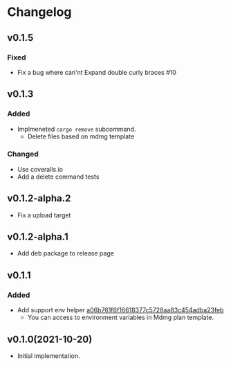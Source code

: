 # Changelog

## v0.1.5

### Fixed

- Fix a bug where can'nt Expand double curly braces #10
## v0.1.3

### Added

- Implmeneted `cargo remove` subcommand.
  - Delete files based on mdmg template

### Changed

- Use coveralls.io
- Add a delete command tests

## v0.1.2-alpha.2

- Fix a upload target

## v0.1.2-alpha.1

- Add deb package to release page

## v0.1.1

### Added

- Add support env helper [a06b761f6f16618377c5728aa83c454adba23feb](https://github.com/himanoa/mdmg/commit/a06b761f6f16618377c5728aa83c454adba23feb)
  - You can access to environment variables in Mdmg plan template.

## v0.1.0(2021-10-20)

- Initial implementation.
